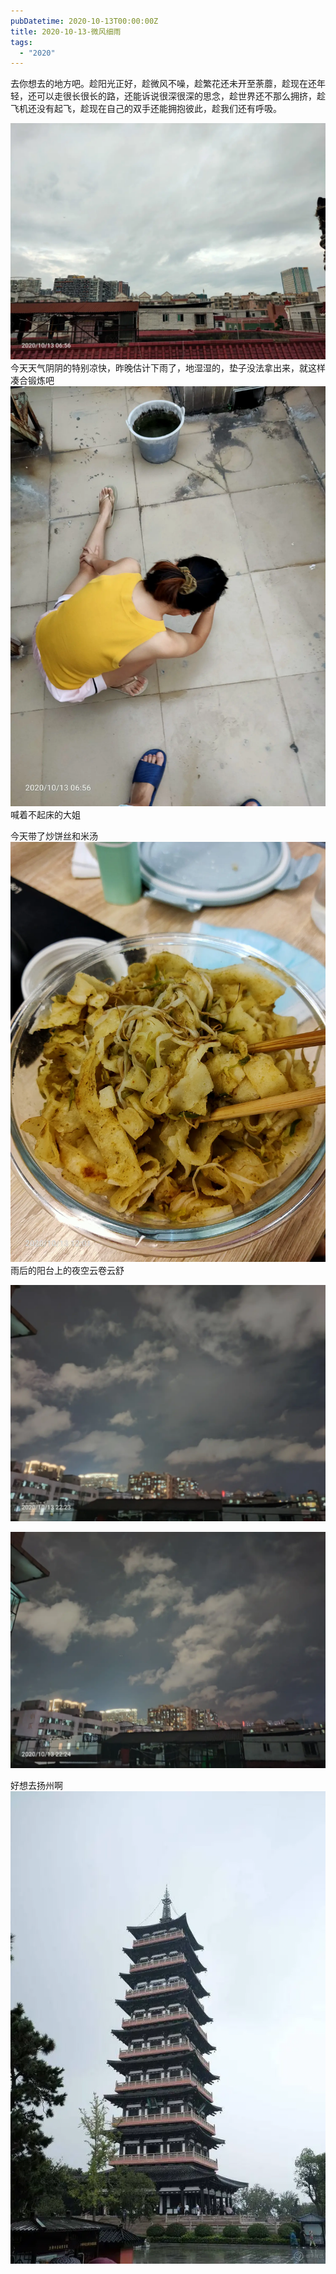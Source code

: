 ```yaml
---
pubDatetime: 2020-10-13T00:00:00Z
title: 2020-10-13-微风细雨
tags:
  - "2020"
---
```


去你想去的地方吧。趁阳光正好，趁微风不噪，趁繁花还未开至荼蘼，趁现在还年轻，还可以走很长很长的路，还能诉说很深很深的思念，趁世界还不那么拥挤，趁飞机还没有起飞，趁现在自己的双手还能拥抱彼此，趁我们还有呼吸。

![](../../img/6904315-447f0c40d7bf20f3.jpg)
今天天气阴阴的特别凉快，昨晚估计下雨了，地湿湿的，垫子没法拿出来，就这样凑合锻炼吧
![](../../img/6904315-f9f3f2a45ed1301d.jpg)
喊着不起床的大姐

今天带了炒饼丝和米汤 ![](../../img/6904315-5ad979a307875d5d.jpg)
雨后的阳台上的夜空云卷云舒

![](../../img/6904315-86847f21c027d89f.jpg)

![](../../img/6904315-4d4f3a8a94b2edd5.jpg)

好想去扬州啊
![e1a7b202010101837266352_1800_500.jpeg](../../img/6904315-0d5cef9ce58aa4e4.jpeg)
